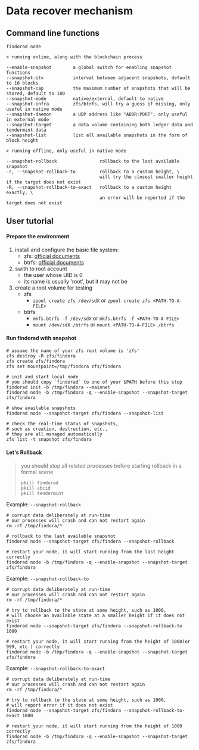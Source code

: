 # Data recover mechanism

## Command line functions

```
findorad node

> running online, along with the blockchain process

--enable-snapshot        a global switch for enabling snapshot functions
--snapshot-itv           interval between adjacent snapshots, default to 10 blocks
--snapshot-cap           the maximum number of snapshots that will be stored, default to 100
--snapshot-mode          native/external, default to native
--snapshot-infra         zfs/btrfs, will try a guess if missing, only useful in native mode
--snapshot-daemon        a UDP address like "ADDR:PORT", only useful in external mode
--snapshot-target        a data volume containing both ledger data and tendermint data
--snapshot-list          list all available snapshots in the form of block height

> running offline, only useful in native mode

--snapshot-rollback                rollback to the last available snapshot
-r, --snapshot-rollback-to         rollback to a custom height, \
                                   will try the closest smaller height if the target does not exist
-R, --snapshot-rollback-to-exact   rollback to a custom height exactly, \
                                   an error will be reported if the target does not exist
```

## User tutorial

#### Prepare the environment

1. install and configure the basic file system:
    - zfs: [official documents](https://openzfs.github.io/openzfs-docs/Getting%20Started/index.html)
    - btrfs: [official documents](https://btrfs.wiki.kernel.org/index.php/Main_Page)
2. swith to root account
    - the user whose UID is 0
    - its name is usually 'root', but it may not be
3. create a root volume for testing
    - zfs
        - `zpool create zfs /dev/sdX` or `zpool create zfs <PATH-TO-A-FILE>`
    - btrfs
        - `mkfs.btrfs -f /dev/sdX` or `mkfs.btrfs -f <PATH-TO-A-FILE>`
        - `mount /dev/sdX /btrfs` or `mount <PATH-TO-A-FILE> /btrfs`

#### Run findorad with snapshot

```shell
# assume the name of your zfs root volume is 'zfs'
zfs destroy -R zfs/findora
zfs create zfs/findora
zfs set mountpoint=/tmp/findora zfs/findora

# init and start local node
# you should copy `findorad` to one of your $PATH before this step
findorad init -b /tmp/findora --mainnet
findorad node -b /tmp/findora -q --enable-snapshot --snapshot-target zfs/findora

# show available snapshots
findorad node --snapshot-target zfs/findora --snapshot-list

# check the real-time status of snapshots,
# such as creation, destruction, etc.,
# they are all managed automatically
zfs list -t snapshot zfs/findora
```

#### Let's Rollback

> you should stop all related processes before starting rollback in a formal scene
>
> ```shell
> pkill findorad
> pkill abcid
> pkill tendermint
> ```

Example: `--snapshot-rollback`

```shell
# corrupt data deliberately at run-time
# our processes will crash and can not restart again
rm -rf /tmp/findora/*

# rollback to the last available snapshot
findorad node --snapshot-target zfs/findora --snapshot-rollback

# restart your node, it will start running from the last height correctly
findorad node -b /tmp/findora -q --enable-snapshot --snapshot-target zfs/findora
```

Example: `--snapshot-rollback-to`

```shell
# corrupt data deliberately at run-time
# our processes will crash and can not restart again
rm -rf /tmp/findora/*

# try to rollback to the state at some height, such as 1000,
# will choose an available state at a smaller height if it does not exist
findorad node --snapshot-target zfs/findora --snapshot-rollback-to 1000

# restart your node, it will start running from the height of 1000(or 999, etc.) correctly
findorad node -b /tmp/findora -q --enable-snapshot --snapshot-target zfs/findora
```

Example: `--snapshot-rollback-to-exact`

```shell
# corrupt data deliberately at run-time
# our processes will crash and can not restart again
rm -rf /tmp/findora/*

# try to rollback to the state at some height, such as 1000,
# will report error if it does not exist
findorad node --snapshot-target zfs/findora --snapshot-rollback-to-exact 1000

# restart your node, it will start running from the height of 1000 correctly
findorad node -b /tmp/findora -q --enable-snapshot --snapshot-target zfs/findora
```
